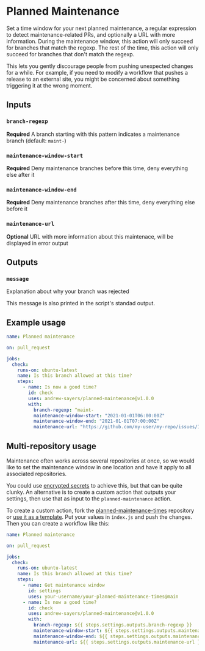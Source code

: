 # Planned Maintenance

Set a time window for your next planned maintenance, a regular expression to detect maintenance-related PRs, and optionally a URL with more information.  During the maintenance window, this action will only succeed for branches that match the regexp.  The rest of the time, this action will only succeed for branches that don't match the regexp.

This lets you gently discourage people from pushing unexpected changes for a while.  For example, if you need to modify a workflow that pushes a release to an external site, you might be concerned about something triggering it at the wrong moment.

## Inputs

### `branch-regexp`

**Required** A branch starting with this pattern indicates a maintenance branch (default: `maint-`)

### `maintenance-window-start`

**Required** Deny maintenance branches before this time, deny everything else after it

### `maintenance-window-end`

**Required** Deny maintenance branches after this time, deny everything else before it

### `maintenance-url`

**Optional** URL with more information about this maintenace, will be displayed in error output

## Outputs

### `message`

Explanation about why your branch was rejected

This message is also printed in the script's standad output.

## Example usage

```yaml
name: Planned maintenance

on: pull_request

jobs:
  check:
    runs-on: ubuntu-latest
    name: Is this branch allowed at this time?
    steps:
      - name: Is now a good time?
        id: check
        uses: andrew-sayers/planned-maintenance@v1.0.0
        with:
          branch-regexp: ^maint-
          maintenance-window-start: "2021-01-01T06:00:00Z"
          maintenance-window-end: "2021-01-01T07:00:00Z"
          maintenance-url: "https://github.com/my-user/my-repo/issues/12345"
```

## Multi-repository usage

Maintenance often works across several repositories at once, so we would like to set the maintenance window in one location and have it apply to all associated repositories.

You could use [encrypted secrets](https://docs.github.com/en/actions/reference/encrypted-secrets) to achieve this, but that can be quite clunky.  An alternative is to create a custom action that outputs your settings, then use that as input to the `planned-maintenance` action.

To create a custom action, fork the [planned-maintenance-times](https://github.com/andrew-sayers/planned-maintenance-times) repository or [use it as a template](https://github.com/andrew-sayers/planned-maintenance-times/generate).  Put your values in `index.js` and push the changes.  Then you can create a workflow like this:

```yaml
name: Planned maintenance

on: pull_request

jobs:
  check:
    runs-on: ubuntu-latest
    name: Is this branch allowed at this time?
    steps:
      - name: Get maintenance window
        id: settings
        uses: your-username/your-planned-maintenance-times@main
      - name: Is now a good time?
        id: check
        uses: andrew-sayers/planned-maintenance@v1.0.0
        with:
          branch-regexp: ${{ steps.settings.outputs.branch-regexp }}
          maintenance-window-start: ${{ steps.settings.outputs.maintenance-window-start }}
          maintenance-window-end: ${{ steps.settings.outputs.maintenance-window-end }}
          maintenance-url: ${{ steps.settings.outputs.maintenance-url }}
```
